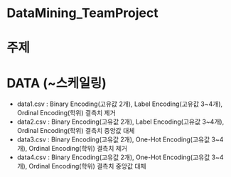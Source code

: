# DataMining_TeamProject

# 주제

# DATA (~스케일링)
- data1.csv : Binary Encoding(고유값 2개), Label Encoding(고유값 3~4개), Ordinal Encoding(학위) 결측치 제거
- data2.csv : Binary Encoding(고유값 2개), Label Encoding(고유값 3~4개), Ordinal Encoding(학위) 결측치 중앙값 대체
- data3.csv : Binary Encoding(고유값 2개), One-Hot Encoding(고유값 3~4개), Ordinal Encoding(학위) 결측치 제거
- data4.csv : Binary Encoding(고유값 2개), One-Hot Encoding(고유값 3~4개), Ordinal Encoding(학위) 결측치 중앙값 대체
